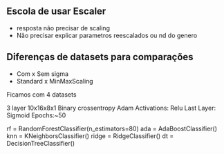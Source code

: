 

## Escola de usar Escaler
- resposta não precisar de scaling
- Não precisar explicar parametros reescalados ou nd do genero

## Diferenças de datasets para comparações
- Com x Sem sigma
- Standard x MinMaxScaling

Ficamos com 4 datasets


3 layer 10x16x8x1
Binary crossentropy
Adam 
Activations: Relu 
Last Layer: Sigmoid
Epochs:~50


rf = RandomForestClassifier(n_estimators=80)
ada = AdaBoostClassifier()
knn = KNeighborsClassifier()
ridge = RidgeClassifier()
dt = DecisionTreeClassifier()